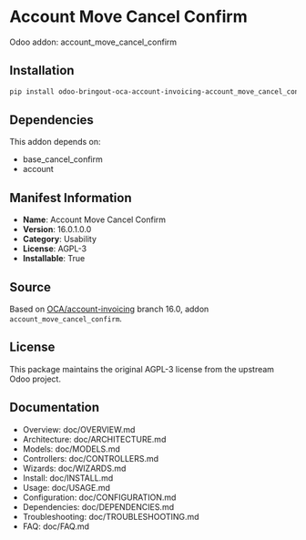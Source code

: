 # Account Move Cancel Confirm

Odoo addon: account_move_cancel_confirm

## Installation

```bash
pip install odoo-bringout-oca-account-invoicing-account_move_cancel_confirm
```

## Dependencies

This addon depends on:
- base_cancel_confirm
- account

## Manifest Information

- **Name**: Account Move Cancel Confirm
- **Version**: 16.0.1.0.0
- **Category**: Usability
- **License**: AGPL-3
- **Installable**: True

## Source

Based on [OCA/account-invoicing](https://github.com/OCA/account-invoicing) branch 16.0, addon `account_move_cancel_confirm`.

## License

This package maintains the original AGPL-3 license from the upstream Odoo project.

## Documentation

- Overview: doc/OVERVIEW.md
- Architecture: doc/ARCHITECTURE.md
- Models: doc/MODELS.md
- Controllers: doc/CONTROLLERS.md
- Wizards: doc/WIZARDS.md
- Install: doc/INSTALL.md
- Usage: doc/USAGE.md
- Configuration: doc/CONFIGURATION.md
- Dependencies: doc/DEPENDENCIES.md
- Troubleshooting: doc/TROUBLESHOOTING.md
- FAQ: doc/FAQ.md
